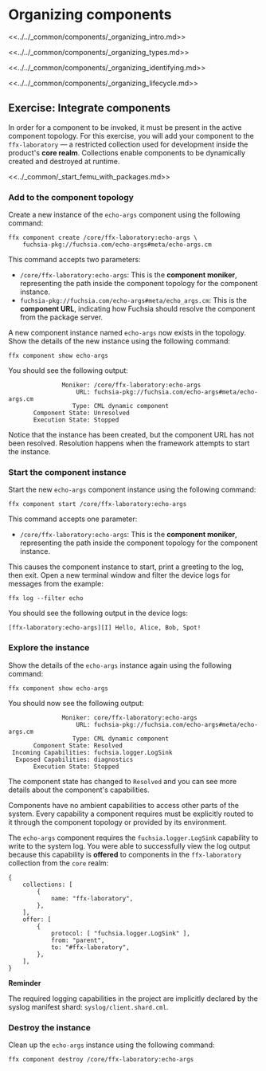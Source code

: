 # Organizing components

<<../../_common/components/_organizing_intro.md>>

<<../../_common/components/_organizing_types.md>>

<<../../_common/components/_organizing_identifying.md>>

<<../../_common/components/_organizing_lifecycle.md>>

## Exercise: Integrate components

In order for a component to be invoked, it must be present in the active
component topology. For this exercise, you will add your component to the
`ffx-laboratory` — a restricted collection used for development inside the
product's **core realm**. Collections enable components to be dynamically
created and destroyed at runtime.

<<../_common/_start_femu_with_packages.md>>

### Add to the component topology

Create a new instance of the `echo-args` component using the following command:

```posix-terminal
ffx component create /core/ffx-laboratory:echo-args \
    fuchsia-pkg://fuchsia.com/echo-args#meta/echo-args.cm
```

This command accepts two parameters:

* `/core/ffx-laboratory:echo-args`: This is the **component moniker**,
  representing the path inside the component topology for the component instance.
* `fuchsia-pkg://fuchsia.com/echo-args#meta/echo_args.cm`: This is the
 **component URL**, indicating how Fuchsia should resolve the component from the
 package server.

A new component instance named `echo-args` now exists in the topology. Show the
details of the new instance using the following command:

```posix-terminal
ffx component show echo-args
```

You should see the following output:

```none {:.devsite-disable-click-to-copy}
               Moniker: /core/ffx-laboratory:echo-args
                   URL: fuchsia-pkg://fuchsia.com/echo-args#meta/echo-args.cm
                  Type: CML dynamic component
       Component State: Unresolved
       Execution State: Stopped
```

Notice that the instance has been created, but the component URL has not been
resolved. Resolution happens when the framework attempts to start the instance.

### Start the component instance

Start the new `echo-args` component instance using the following command:

```posix-terminal
ffx component start /core/ffx-laboratory:echo-args
```

This command accepts one parameter:

* `/core/ffx-laboratory:echo-args`: This is the **component moniker**,
  representing the path inside the component topology for the component instance.

This causes the component instance to start, print a greeting to the log,
then exit. Open a new terminal window and filter the device logs for messages
from the example:

```posix-terminal
ffx log --filter echo
```

You should see the following output in the device logs:

```none {:.devsite-disable-click-to-copy}
[ffx-laboratory:echo-args][I] Hello, Alice, Bob, Spot!
```

### Explore the instance

Show the details of the `echo-args` instance again using the following command:

```posix-terminal
ffx component show echo-args
```

You should now see the following output:

```none {:.devsite-disable-click-to-copy}
               Moniker: core/ffx-laboratory:echo-args
                   URL: fuchsia-pkg://fuchsia.com/echo-args#meta/echo-args.cm
                  Type: CML dynamic component
       Component State: Resolved
 Incoming Capabilities: fuchsia.logger.LogSink
  Exposed Capabilities: diagnostics
       Execution State: Stopped
```

The component state has changed to `Resolved` and you can see more details
about the component's capabilities.

Components have no ambient capabilities to access other parts of the system.
Every capability a component requires must be explicitly routed to it through
the component topology or provided by its environment.

The `echo-args` component requires the `fuchsia.logger.LogSink` capability to
write to the system log. You were able to successfully view the log output
because this capability is **offered** to components in the `ffx-laboratory`
collection from the `core` realm:

```json5 {:.devsite-disable-click-to-copy}
{
    collections: [
        {
            name: "ffx-laboratory",
        },
    ],
    offer: [
        {
            protocol: [ "fuchsia.logger.LogSink" ],
            from: "parent",
            to: "#ffx-laboratory",
        },
    ],
}
```

<aside class="key-point">
  <b>Reminder</b>
  <p>The required logging capabilities in the project are implicitly declared by
  the syslog manifest shard: <code>syslog/client.shard.cml</code>.
</aside>

### Destroy the instance

Clean up the `echo-args` instance using the following command:

```posix-terminal
ffx component destroy /core/ffx-laboratory:echo-args
```
